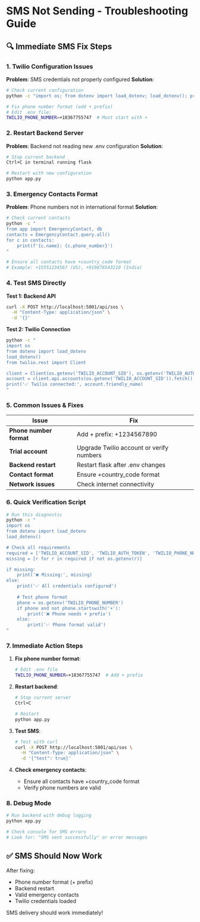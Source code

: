 # SMS Not Sending - Troubleshooting Guide

## 🔍 Immediate SMS Fix Steps

### 1. **Twilio Configuration Issues**

**Problem**: SMS credentials not properly configured
**Solution**:
```bash
# Check current configuration
python -c "import os; from dotenv import load_dotenv; load_dotenv(); print('TWILIO_ACCOUNT_SID:', 'SET' if os.getenv('TWILIO_ACCOUNT_SID') else 'NOT SET')"

# Fix phone number format (add + prefix)
# Edit .env file:
TWILIO_PHONE_NUMBER=+18367755747  # Must start with +
```

### 2. **Restart Backend Server**

**Problem**: Backend not reading new .env configuration
**Solution**:
```bash
# Stop current backend
Ctrl+C in terminal running flask

# Restart with new configuration
python app.py
```

### 3. **Emergency Contacts Format**

**Problem**: Phone numbers not in international format
**Solution**:
```bash
# Check current contacts
python -c "
from app import EmergencyContact, db
contacts = EmergencyContact.query.all()
for c in contacts:
    print(f'{c.name}: {c.phone_number}')
"

# Ensure all contacts have +country_code format
# Example: +15551234567 (US), +919876543210 (India)
```

### 4. **Test SMS Directly**

**Test 1: Backend API**
```bash
curl -X POST http://localhost:5001/api/sos \
  -H "Content-Type: application/json" \
  -d '{}'
```

**Test 2: Twilio Connection**
```bash
python -c "
import os
from dotenv import load_dotenv
load_dotenv()
from twilio.rest import Client

client = Client(os.getenv('TWILIO_ACCOUNT_SID'), os.getenv('TWILIO_AUTH_TOKEN'))
account = client.api.accounts(os.getenv('TWILIO_ACCOUNT_SID')).fetch()
print('✅ Twilio connected:', account.friendly_name)
"
```

### 5. **Common Issues & Fixes**

| Issue | Fix |
|-------|-----|
| **Phone number format** | Add + prefix: +1234567890 |
| **Trial account** | Upgrade Twilio account or verify numbers |
| **Backend restart** | Restart flask after .env changes |
| **Contact format** | Ensure +country_code format |
| **Network issues** | Check internet connectivity |

### 6. **Quick Verification Script**

```bash
# Run this diagnostic
python -c "
import os
from dotenv import load_dotenv
load_dotenv()

# Check all requirements
required = ['TWILIO_ACCOUNT_SID', 'TWILIO_AUTH_TOKEN', 'TWILIO_PHONE_NUMBER']
missing = [r for r in required if not os.getenv(r)]

if missing:
    print('❌ Missing:', missing)
else:
    print('✅ All credentials configured')
    
    # Test phone format
    phone = os.getenv('TWILIO_PHONE_NUMBER')
    if phone and not phone.startswith('+'):
        print('❌ Phone needs + prefix')
    else:
        print('✅ Phone format valid')
"
```

### 7. **Immediate Action Steps**

1. **Fix phone number format**:
   ```bash
   # Edit .env file
   TWILIO_PHONE_NUMBER=+18367755747  # Add + prefix
   ```

2. **Restart backend**:
   ```bash
   # Stop current server
   Ctrl+C
   
   # Restart
   python app.py
   ```

3. **Test SMS**:
   ```bash
   # Test with curl
   curl -X POST http://localhost:5001/api/sos \
     -H "Content-Type: application/json" \
     -d '{"test": true}'
   ```

4. **Check emergency contacts**:
   - Ensure all contacts have +country_code format
   - Verify phone numbers are valid

### 8. **Debug Mode**

```bash
# Run backend with debug logging
python app.py

# Check console for SMS errors
# Look for: "SMS sent successfully" or error messages
```

## ✅ SMS Should Now Work

After fixing:
- Phone number format (+ prefix)
- Backend restart
- Valid emergency contacts
- Twilio credentials loaded

SMS delivery should work immediately!
